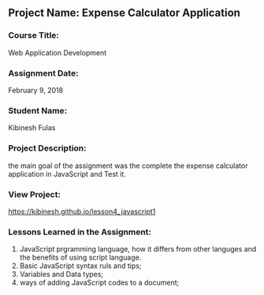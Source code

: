 ## Project Name:  Expense Calculator Application

### Course Title:
Web Application Development

### Assignment Date:  
February 9, 2018

### Student Name:  
Kibinesh Fulas

### Project Description:
the main goal of the assignment was the complete the expense calculator application in JavaScript and Test it.

### View Project:
https://kibinesh.github.io/lesson4_javascript1

### Lessons Learned in the Assignment:
1. JavaScript prgramming language, how it differs from other languges and the benefits of using script language.
2. Basic JavaScript syntax ruls and tips;
3. Variables and Data types;
4. ways of adding JavaScript codes to a document; 



